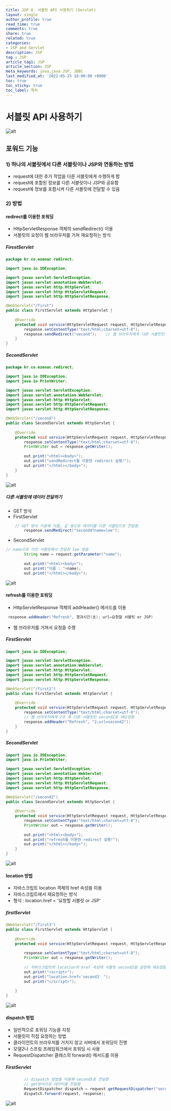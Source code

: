 ```yaml
---
title: JSP 8. 서블릿 API 사용하기 (Servlet) 
layout: single
author_profile: true
read_time: true
comments: true
share: true
related: true
categories:
- JSP and Servlet
description: JSP
tag : JSP
article_tag1: JSP
article_section: JSP
meta_keywords: java,java JSP, JDBC
last_modified_at: '2022-05-25 18:00:00 +0800'
toc: true
toc_sticky: true
toc_label: 목차
---
```


서블릿 API 사용하기
====================

![alt](/assets/images/post/jsp/42.png)

## 포워드 기능

### 1) 하나의 서블릿에서 다른 서블릿이나 JSP와 연동하는 방법

* request에 대한 추가 작업을 다른 서블릿에게 수행하게 함
* request에 포함된 정보를 다른 서블릿이나 JSP와 공유함
* request에 정보를 포함시켜 다른 서블릿에 전달할 수 있음

### 2) 방법

#### redirect를 이용한 포워딩

* HttpServletResponse 객체의 sendRedirect() 이용
* 서블릿의 요청이 웹 브라우저를 거쳐 재요청하는 방식


##### FirestServlet

```java
package kr.co.ezenac.redirect;

import java.io.IOException;

import javax.servlet.ServletException;
import javax.servlet.annotation.WebServlet;
import javax.servlet.http.HttpServlet;
import javax.servlet.http.HttpServletRequest;
import javax.servlet.http.HttpServletResponse;

@WebServlet("/first")
public class FirstServlet extends HttpServlet {
	
	@Override
	protected void service(HttpServletRequest request, HttpServletResponse response) throws ServletException, IOException {
		response.setContentType("text/html;charset=utf-8");
		response.sendRedirect("second");	// 웹 브라우저에게 다른 서블릿인 second로 재요청함
	}
}
```

##### SecondServlet

```java
package kr.co.ezenac.redirect;

import java.io.IOException;
import java.io.PrintWriter;

import javax.servlet.ServletException;
import javax.servlet.annotation.WebServlet;
import javax.servlet.http.HttpServlet;
import javax.servlet.http.HttpServletRequest;
import javax.servlet.http.HttpServletResponse;

@WebServlet("/second")
public class SecondServlet extends HttpServlet {
	
	@Override
	protected void service(HttpServletRequest request, HttpServletResponse response) throws ServletException, IOException {
		response.setContentType("text/html;charset=utf-8");
		PrintWriter out = response.getWriter();
		
		out.print("<html><body>");
		out.print("sendRedirect를 이용한 redirect 실행!");
		out.print("</html></body>");
	}
}
```

![alt](/assets/images/post/jsp/43.png)


##### 다른 서블릿에 데이터 전달하기

* GET 방식
* FirstServlet

```java
    // GET 방식 이용해 이름, 값 쌍으로 데이터를 다른 서블릿으로 전달함.
		response.sendRedirect("second4?name=lee");
```

* SecondServlet

```java
// name으로 이전 서블릿에서 전달된 lee 받음
		String name = request.getParameter("name");
		
		out.print("<html><body>");
		out.print("이름 : "+name);
		out.print("</html></body>");
```

![alt](/assets/images/post/jsp/46.png)


#### refresh를 이용한 포워딩

* HttpServletResponse 객체의 addHeader() 메서드를 이용

```java
 response.addHeader("Refresh", 경과시간(초); url=요청할 서블릿 or JSP)
```

* 웹 브라우저를 거쳐서 요청을 수행

##### FirstServlet

```java
import java.io.IOException;

import javax.servlet.ServletException;
import javax.servlet.annotation.WebServlet;
import javax.servlet.http.HttpServlet;
import javax.servlet.http.HttpServletRequest;
import javax.servlet.http.HttpServletResponse;

@WebServlet("/first2")
public class FirstServlet extends HttpServlet {
	
	@Override
	protected void service(HttpServletRequest request, HttpServletResponse response) throws ServletException, IOException {
		response.setContentType("text/html;charset=utf-8");
		// 웹 브라우저에게 2초 후 다른 서블릿인 second2로 재요청함
		response.addHeader("Refresh", "2;url=second2");
	}
}
```

##### SecondServlet

```java
import java.io.IOException;
import java.io.PrintWriter;

import javax.servlet.ServletException;
import javax.servlet.annotation.WebServlet;
import javax.servlet.http.HttpServlet;
import javax.servlet.http.HttpServletRequest;
import javax.servlet.http.HttpServletResponse;

@WebServlet("/second2")
public class SecondServlet extends HttpServlet {
	
	@Override
	protected void service(HttpServletRequest request, HttpServletResponse response) throws ServletException, IOException {
		response.setContentType("text/html;charset=utf-8");
		PrintWriter out = response.getWriter();
		
		out.print("<html><body>");
		out.print("refresh를 이용한 redirect 실행!");
		out.print("</html></body>");
	}
}
```

![alt](/assets/images/post/jsp/44.png)

#### location 방법

* 자바스크립트 location 객체의 href 속성을 이용
* 자바스크립트에서 재요청하는 방식
* 형식 : location.href = '요청할 서블릿 or JSP'

##### firstServlet

```java
@WebServlet("/first3")
public class FirstServlet extends HttpServlet {
	
	@Override
	protected void service(HttpServletRequest request, HttpServletResponse response) throws ServletException, IOException {
		
		response.setContentType("text/html;charset=utf-8");
		PrintWriter out = response.getWriter();
		
		// 자바스크립트의 location의 href 속성에 서블릿 second3을 설정해 재요청함
		out.print("<script>");
		out.print("location.href='second3' ");
		out.print("</script>");
		
	}
}
```

![alt](/assets/images/post/jsp/45.png)

#### dispatch 벙법

* 일반적으로 포워딩 기능을 지칭
* 서블릿이 직접 요청하는 방법 
* 클라이언트의 브라우저를 거치지 않고 서버에서 포워딩이 진행
* 모델2나 스프링 프레임워크에서 포워딩 시 사용
* RequestDispatcher 클래스의 forward() 메서드를 이용

##### FirstServlet

```java
        // dispatch 방법을 이용해 second5로 전달함
		// get방식으로 데이터를 전달함
		RequestDispatcher dispatch = request.getRequestDispatcher("second5?name=lee2");
		dispatch.forward(request, response);
```

![alt](/assets/images/post/jsp/46.png)
